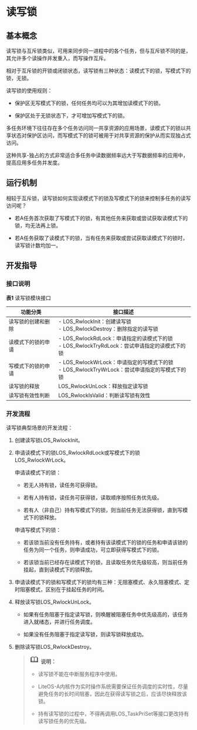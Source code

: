 # 读写锁


## 基本概念

读写锁与互斥锁类似，可用来同步同一进程中的各个任务，但与互斥锁不同的是，其允许多个读操作并发重入，而写操作互斥。

相对于互斥锁的开锁或闭锁状态，读写锁有三种状态：读模式下的锁，写模式下的锁，无锁。

读写锁的使用规则：

- 保护区无写模式下的锁，任何任务均可以为其增加读模式下的锁。

- 保护区处于无锁状态下，才可增加写模式下的锁。

多任务环境下往往存在多个任务访问同一共享资源的应用场景，读模式下的锁以共享状态对保护区访问，而写模式下的锁可被用于对共享资源的保护从而实现独占式访问。

这种共享-独占的方式非常适合多任务中读数据频率远大于写数据频率的应用中，提高应用多任务并发度。


## 运行机制

相较于互斥锁，读写锁如何实现读模式下的锁及写模式下的锁来控制多任务的读写访问呢？

- 若A任务首次获取了写模式下的锁，有其他任务来获取或尝试获取读模式下的锁，均无法再上锁。

- 若A任务获取了读模式下的锁，当有任务来获取或尝试获取读模式下的锁时，读写锁计数均加一。


## 开发指导


### 接口说明

  **表1** 读写锁模块接口

| 功能分类 | 接口描述 | 
| -------- | -------- |
| 读写锁的创建和删除 | -&nbsp;LOS_RwlockInit：创建读写锁<br/>-&nbsp;LOS_RwlockDestroy：删除指定的读写锁 | 
| 读模式下的锁的申请 | -&nbsp;LOS_RwlockRdLock：申请指定的读模式下的锁<br/>-&nbsp;LOS_RwlockTryRdLock：尝试申请指定的读模式下的锁 | 
| 写模式下的锁的申请 | -&nbsp;LOS_RwlockWrLock：申请指定的写模式下的锁<br/>-&nbsp;LOS_RwlockTryWrLock：尝试申请指定的写模式下的锁 | 
| 读写锁的释放 | LOS_RwlockUnLock：释放指定读写锁 | 
| 读写锁有效性判断 | LOS_RwlockIsValid：判断读写锁有效性 | 


### 开发流程

读写锁典型场景的开发流程：

1. 创建读写锁LOS_RwlockInit。

2. 申请读模式下的锁LOS_RwlockRdLock或写模式下的锁LOS_RwlockWrLock。

   申请读模式下的锁：

   - 若无人持有锁，读任务可获得锁。

   - 若有人持有锁，读任务可获得锁，读取顺序按照任务优先级。

   - 若有人（非自己）持有写模式下的锁，则当前任务无法获得锁，直到写模式下的锁释放。

   申请写模式下的锁：

   - 若该锁当前没有任务持有，或者持有该读模式下的锁的任务和申请该锁的任务为同一个任务，则申请成功，可立即获得写模式下的锁。

   - 若该锁当前已经存在读模式下的锁，且读取任务优先级较高，则当前任务挂起，直到读模式下的锁释放。

3. 申请读模式下的锁和写模式下的锁均有三种：无阻塞模式、永久阻塞模式、定时阻塞模式，区别在于挂起任务的时间。

4. 释放读写锁LOS_RwlockUnLock。

   - 如果有任务阻塞于指定读写锁，则唤醒被阻塞任务中优先级高的，该任务进入就绪态，并进行任务调度。

   - 如果没有任务阻塞于指定读写锁，则读写锁释放成功。

5. 删除读写锁LOS_RwlockDestroy。

   > ![icon-note.gif](public_sys-resources/icon-note.gif) **说明：**
   > - 读写锁不能在中断服务程序中使用。
   > 
   > - LiteOS-A内核作为实时操作系统需要保证任务调度的实时性，尽量避免任务的长时间阻塞，因此在获得读写锁之后，应该尽快释放该锁。
   > 
   > - 持有读写锁的过程中，不得再调用LOS_TaskPriSet等接口更改持有读写锁任务的优先级。
